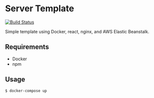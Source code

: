# Server Template

[![Build Status](https://travis-ci.org/NFhbar/server-template.svg?branch=master)](https://travis-ci.org/NFhbar/server-template)

Simple template using Docker, react, nginx, and AWS Elastic Beanstalk.

## Requirements
- Docker
- npm

## Usage
```
$ docker-compose up
```
